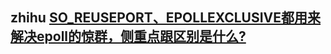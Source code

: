 



## zhihu [SO_REUSEPORT、EPOLLEXCLUSIVE都用来解决epoll的惊群，侧重点跟区别是什么?](https://www.zhihu.com/question/290390092)

